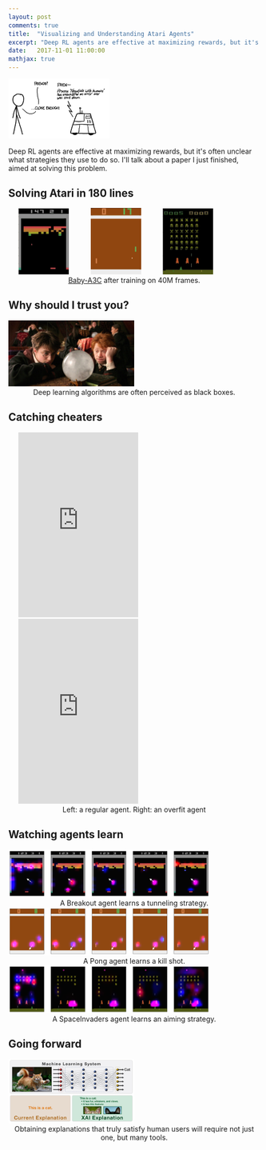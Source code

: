 ```yaml
---
layout: post
comments: true
title:  "Visualizing and Understanding Atari Agents"
excerpt: "Deep RL agents are effective at maximizing rewards, but it's often unclear what strategies they use to do so. I'll talk about a paper I just finished, aimed at solving this problem."
date:   2017-11-01 11:00:00
mathjax: true
---
```


<div class="imgcap">
    <img src="/assets/visualize-atari/robots.png" width="40%">
</div>

Deep RL agents are effective at maximizing rewards, but it's often unclear what strategies they use to do so. I'll talk about a paper I just finished, aimed at solving this problem.

## Solving Atari in 180 lines

<div class="imgcap_noborder">
    <img src="/assets/visualize-atari/breakout-v0.gif" width="20%" style="margin: 0px 20px">
    <img src="/assets/visualize-atari/pong-v0.gif" width="20%" style="margin: 0px 20px">
    <img src="/assets/visualize-atari/spaceinvaders-v0.gif" width="20%" style="margin: 0px 20px">
    <div class="thecap" style="text-align:center"><a href="https://github.com/greydanus/baby-a3c">Baby-A3C</a> after training on 40M frames.</div>
</div>

## Why should I trust you?

<div class="imgcap_noborder">
    <img src="/assets/visualize-atari/divination.jpg" width="50%">
    <div class="thecap" style="text-align:center">Deep learning algorithms are often perceived as black boxes.</div>
</div>


## Catching cheaters

<div class="imgcap_noborder">
	<iframe width="240" height="370" style="margin: 0px 20px" src="https://www.youtube.com/embed/xXGC6CQW97E?showinfo=0" frameborder="0" allowfullscreen></iframe>
    <iframe width="240" height="370" style="margin: 0px 20px" src="https://www.youtube.com/embed/eeXLUI73RTo?showinfo=0" frameborder="0" allowfullscreen></iframe>
	<div class="thecap" style="text-align:center">Left: a regular agent. Right: an overfit agent</div>
</div>

## Watching agents learn

<div class="imgcap_noborder">
    <img src="/assets/visualize-atari/breakout-learning.png" width="80%">
    <div class="thecap" style="text-align:center">A Breakout agent learns a tunneling strategy.</div>
</div>

<div class="imgcap_noborder">
    <img src="/assets/visualize-atari/pong-learning.png" width="80%">
    <div class="thecap" style="text-align:center">A Pong agent learns a kill shot.</div>
</div>

<div class="imgcap_noborder">
    <img src="/assets/visualize-atari/spaceinvaders-learning.png" width="80%">
    <div class="thecap" style="text-align:center">A SpaceInvaders agent learns an aiming strategy.</div>
</div>

## Going forward

<div class="imgcap_noborder">
    <img src="/assets/visualize-atari/darpa-xai.jpg" width="50%">
    <div class="thecap" style="text-align:center">Obtaining explanations that truly satisfy human users will require not just one, but many tools.</div>
</div>

